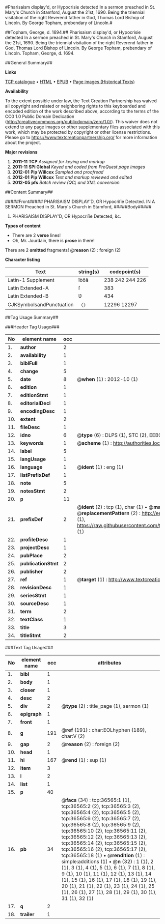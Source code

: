 #Pharisaism display'd, or Hypocrisie detected In a sermon preached in St. Mary's Church in Stamford, August the 21st, 1690. Being the triennial visitation of the right Reverend father in God, Thomas Lord Bishop of Lincoln. By George Topham, prebendary of Lincoln.#

##Topham, George, d. 1694.##
Pharisaism display'd, or Hypocrisie detected In a sermon preached in St. Mary's Church in Stamford, August the 21st, 1690. Being the triennial visitation of the right Reverend father in God, Thomas Lord Bishop of Lincoln. By George Topham, prebendary of Lincoln.
Topham, George, d. 1694.

##General Summary##

**Links**

[TCP catalogue](http://www.ota.ox.ac.uk/tcp/)  • 
[HTML](http://tei.it.ox.ac.uk/tcp/Texts-HTML/free/A62/A62952.html)  • 
[EPUB](http://tei.it.ox.ac.uk/tcp/Texts-EPUB/free/A62/A62952.epub) • 
[Page images (Historical Texts)](https://historicaltexts.jisc.ac.uk/eebo-99832096e)

**Availability**

To the extent possible under law, the Text Creation Partnership has waived all copyright and related or neighboring rights to this keyboarded and encoded edition of the work described above, according to the terms of the CC0 1.0 Public Domain Dedication (http://creativecommons.org/publicdomain/zero/1.0/). This waiver does not extend to any page images or other supplementary files associated with this work, which may be protected by copyright or other license restrictions. Please go to https://www.textcreationpartnership.org/ for more information about the project.

**Major revisions**

1. __2011-11__ __TCP__ *Assigned for keying and markup*
1. __2011-11__ __SPi Global__ *Keyed and coded from ProQuest page images*
1. __2012-01__ __Pip Willcox__ *Sampled and proofread*
1. __2012-01__ __Pip Willcox__ *Text and markup reviewed and edited*
1. __2012-05__ __pfs__ *Batch review (QC) and XML conversion*

##Content Summary##

#####Front#####
PHARISAISM DISPLAY'D, OR Hypocriſie Detected. IN A SERMON Preached in St. Mary's Church in Stamford,
#####Body#####

1. PHARISAISM DISPLAY'D, OR Hypocriſie Detected, &c.

**Types of content**

  * There are 2 **verse** lines!
  * Oh, Mr. Jourdain, there is **prose** in there!

There are 2 **omitted** fragments! 
 @__reason__ (2) : foreign (2)

**Character listing**


|Text|string(s)|codepoint(s)|
|---|---|---|
|Latin-1 Supplement|îòôâ|238 242 244 226|
|Latin Extended-A|ſ|383|
|Latin Extended-B|Ʋ|434|
|CJKSymbolsandPunctuation|〈〉|12296 12297|

##Tag Usage Summary##

###Header Tag Usage###

|No|element name|occ|attributes|
|---|---|---|---|
|1.|__author__|2||
|2.|__availability__|1||
|3.|__biblFull__|1||
|4.|__change__|5||
|5.|__date__|8| @__when__ (1) : 2012-10 (1)|
|6.|__edition__|1||
|7.|__editionStmt__|1||
|8.|__editorialDecl__|1||
|9.|__encodingDesc__|1||
|10.|__extent__|2||
|11.|__fileDesc__|1||
|12.|__idno__|6| @__type__ (6) : DLPS (1), STC (2), EEBO-CITATION (1), PROQUEST (1), VID (1)|
|13.|__keywords__|1| @__scheme__ (1) : http://authorities.loc.gov/ (1)|
|14.|__label__|5||
|15.|__langUsage__|1||
|16.|__language__|1| @__ident__ (1) : eng (1)|
|17.|__listPrefixDef__|1||
|18.|__note__|5||
|19.|__notesStmt__|2||
|20.|__p__|11||
|21.|__prefixDef__|2| @__ident__ (2) : tcp (1), char (1)  •  @__matchPattern__ (2) : ([0-9\-]+):([0-9IVX]+) (1), (.+) (1)  •  @__replacementPattern__ (2) : http://eebo.chadwyck.com/downloadtiff?vid=$1&page=$2 (1), https://raw.githubusercontent.com/textcreationpartnership/Texts/master/tcpchars.xml#$1 (1)|
|22.|__profileDesc__|1||
|23.|__projectDesc__|1||
|24.|__pubPlace__|2||
|25.|__publicationStmt__|2||
|26.|__publisher__|2||
|27.|__ref__|1| @__target__ (1) : http://www.textcreationpartnership.org/docs/. (1)|
|28.|__revisionDesc__|1||
|29.|__seriesStmt__|1||
|30.|__sourceDesc__|1||
|31.|__term__|2||
|32.|__textClass__|1||
|33.|__title__|3||
|34.|__titleStmt__|2||


###Text Tag Usage###

|No|element name|occ|attributes|
|---|---|---|---|
|1.|__bibl__|1||
|2.|__body__|1||
|3.|__closer__|1||
|4.|__desc__|2||
|5.|__div__|2| @__type__ (2) : title_page (1), sermon (1)|
|6.|__epigraph__|1||
|7.|__front__|1||
|8.|__g__|191| @__ref__ (191) : char:EOLhyphen (189), char:V (2)|
|9.|__gap__|2| @__reason__ (2) : foreign (2)|
|10.|__head__|1||
|11.|__hi__|167| @__rend__ (1) : sup (1)|
|12.|__item__|3||
|13.|__l__|2||
|14.|__list__|1||
|15.|__p__|40||
|16.|__pb__|34| @__facs__ (34) : tcp:36565:1 (1), tcp:36565:2 (2), tcp:36565:3 (2), tcp:36565:4 (2), tcp:36565:5 (2), tcp:36565:6 (2), tcp:36565:7 (2), tcp:36565:8 (2), tcp:36565:9 (2), tcp:36565:10 (2), tcp:36565:11 (2), tcp:36565:12 (2), tcp:36565:13 (2), tcp:36565:14 (2), tcp:36565:15 (2), tcp:36565:16 (2), tcp:36565:17 (2), tcp:36565:18 (1)  •  @__rendition__ (1) : simple:additions (1)  •  @__n__ (32) : 1 (1), 2 (1), 3 (1), 4 (1), 5 (1), 6 (1), 7 (1), 8 (1), 9 (1), 10 (1), 11 (1), 12 (1), 13 (1), 14 (1), 15 (1), 16 (1), 17 (1), 18 (1), 19 (1), 20 (1), 21 (1), 22 (1), 23 (1), 24 (1), 25 (1), 26 (1), 27 (1), 28 (1), 29 (1), 30 (1), 31 (1), 32 (1)|
|17.|__q__|2||
|18.|__trailer__|1||
